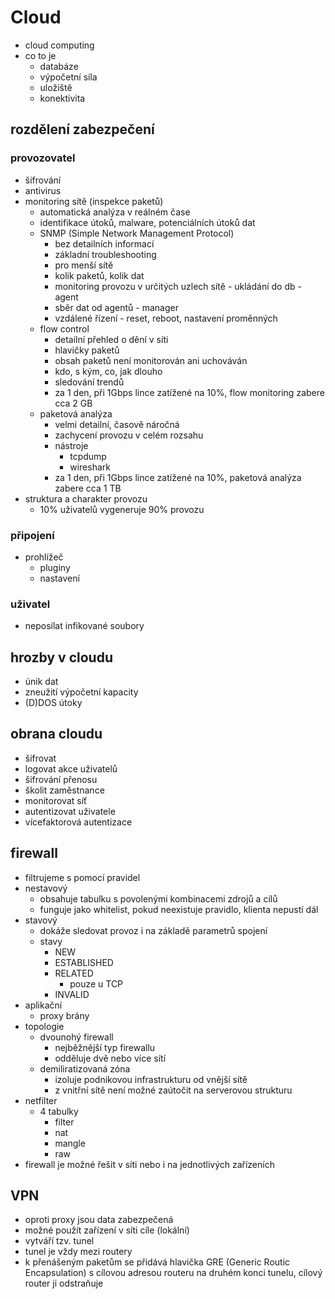 # Cloud

- cloud computing
- co to je
  - databáze
  - výpočetní síla
  - uložiště
  - konektivita

## rozdělení zabezpečení

### provozovatel 

  - šifrování
  - antivirus
  - monitoring sítě (inspekce paketů)
    - automatická analýza v reálném čase
    - identifikace útoků, malware, potenciálních útoků dat
    - SNMP (Simple Network Management Protocol)
      - bez detailních informací
      - základní troubleshooting
      - pro menší sítě
      - kolik paketů, kolik dat
      - monitoring provozu v určitých uzlech sítě - ukládání do db - agent
      - sběr dat od agentů - manager
      - vzdálené řízení - reset, reboot, nastavení proměnných
    - flow control
      - detailní přehled o dění v síti
      - hlavičky paketů
      - obsah paketů není monitorován ani uchováván
      - kdo, s kým, co, jak dlouho
      - sledování trendů
      - za 1 den, při 1Gbps lince zatížené na 10%, flow monitoring zabere cca 2 GB
    - paketová analýza
      - velmi detailní, časově náročná
      - zachycení provozu v celém rozsahu
      - nástroje
        - tcpdump
        - wireshark
      - za 1 den, při 1Gbps lince zatížené na 10%, paketová analýza zabere cca 1 TB
  - struktura a charakter provozu
    - 10% uživatelů vygeneruje 90% provozu

### připojení

  - prohlížeč
    - pluginy
    - nastavení

### uživatel

- neposílat infikované soubory

## hrozby v cloudu

- únik dat
- zneužití výpočetní kapacity
- (D)DOS útoky

## obrana cloudu

- šifrovat
- logovat akce uživatelů
- šifrování přenosu
- školit zaměstnance
- monitorovat síť
- autentizovat uživatele
- vícefaktorová autentizace

## firewall

- filtrujeme s pomocí pravidel
- nestavový
  - obsahuje tabulku s povolenými kombinacemi zdrojů a cílů
  - funguje jako whitelist, pokud neexistuje pravidlo, klienta nepustí dál
- stavový
  - dokáže sledovat provoz i na základě parametrů spojení
  - stavy
    - NEW
    - ESTABLISHED
    - RELATED
      - pouze u TCP
    - INVALID
- aplikační
  - proxy brány
- topologie
  - dvounohý firewall
    - nejběžnější typ firewallu
    - odděluje dvě nebo více sítí
  - demiliratizovaná zóna
    - izoluje podnikovou infrastrukturu od vnější sítě
    - z vnitřní sítě není možné zaútočit na serverovou strukturu
- netfilter
  - 4 tabulky
    - filter
    - nat
    - mangle
    - raw
- firewall je možné řešit v síti nebo i na jednotlivých zařízeních

## VPN

- oproti proxy jsou data zabezpečená
- možné použít zařízení v síti cíle (lokální)
- vytváří tzv. tunel
- tunel je vždy mezi routery
- k přenášeným paketům se přidává hlavička GRE (Generic Routic Encapsulation) s cílovou adresou routeru na druhém konci tunelu, cílový router ji odstraňuje
